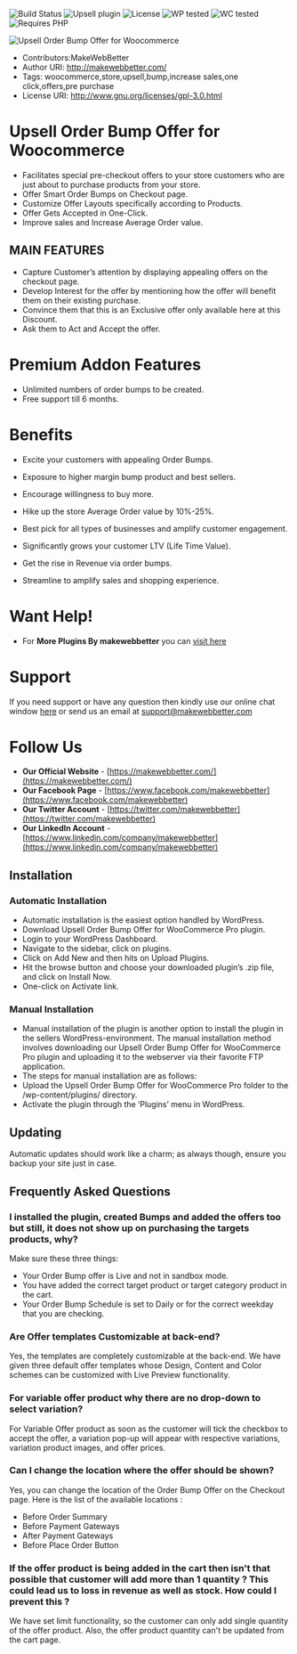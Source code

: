 ![Build Status](https://img.shields.io/travis/twbs/bootstrap/master.svg) ![Upsell plugin](https://img.shields.io/badge/Upsell-Offers-brightgreen) ![License](https://img.shields.io/badge/License-GPLv3%20or%20later-yellowgreen) ![WP tested](https://img.shields.io/badge/WP%20tested-5.2.2-brightgreen) ![WC tested](https://img.shields.io/badge/WC%20tested-3.7.0-brightgreen) ![Requires PHP](https://img.shields.io/badge/Requires%20PHP-5.6-blue)

![Upsell Order Bump Offer for Woocommerce](https://mwblive-0obrejwqde.netdna-ssl.com/wp-content/uploads/2019/06/bump-offer-thumbnail.png)
* Contributors:MakeWebBetter
* Author URI: http://makewebbetter.com/
* Tags: woocommerce,store,upsell,bump,increase sales,one click,offers,pre purchase
* License URI: http://www.gnu.org/licenses/gpl-3.0.html

# Upsell Order Bump Offer for Woocommerce

* Facilitates special pre-checkout offers to your store customers who are just about to purchase products from your store.
* Offer Smart Order Bumps on Checkout page.
* Customize Offer Layouts specifically according to Products.
* Offer Gets Accepted in One-Click.
* Improve sales and Increase Average Order value.

## MAIN FEATURES

* Capture Customer’s attention by displaying appealing offers on the checkout page.
* Develop Interest for the offer by mentioning how the offer will benefit them on their existing purchase.
* Convince them that this is an Exclusive offer only available here at this Discount.
* Ask them to Act and Accept the offer.


# Premium Addon Features 

* Unlimited numbers of order bumps to be created.
* Free support till 6 months.

# Benefits 

* Excite your customers with appealing Order Bumps.

* Exposure to higher margin bump product and best sellers.

* Encourage willingness to buy more.

* Hike up the store Average Order value by 10%-25%.

* Best pick for all types of businesses and amplify customer engagement.

* Significantly grows your customer LTV (Life Time Value).

* Get the rise in Revenue via order bumps.

* Streamline to amplify sales and shopping experience.


# Want Help!

* For **More Plugins By makewebbetter** you can [visit here](https://makewebbetter.com/store/)


# Support 

If you need support or have any question then kindly use our online chat window [here](https://makewebbetter.com/) or send us an email at [support@makewebbetter.com](mailto:support@makewebbetter.com)

# Follow Us 

* **Our Official Website** - [https://makewebbetter.com/](https://makewebbetter.com/) 
* **Our Facebook Page** - [https://www.facebook.com/makewebbetter](https://www.facebook.com/makewebbetter)
* **Our Twitter Account** - [https://twitter.com/makewebbetter](https://twitter.com/makewebbetter)
* **Our LinkedIn Account** - [https://www.linkedin.com/company/makewebbetter](https://www.linkedin.com/company/makewebbetter)


## Installation 

### Automatic Installation

* Automatic installation is the easiest option handled by WordPress.
* Download Upsell Order Bump Offer for WooCommerce Pro plugin.
* Login to your WordPress Dashboard.
* Navigate to the sidebar, click on plugins.
* Click on Add New and then hits on Upload Plugins.
* Hit the browse button and choose your downloaded plugin’s .zip file, and click on Install Now.
* One-click on  Activate link.

### Manual Installation

* Manual installation of the plugin is another option to install the plugin in the sellers WordPress-environment. The manual installation method involves downloading our Upsell Order Bump Offer for WooCommerce Pro plugin and uploading it to the webserver via their favorite FTP application.
* The steps for manual installation are as follows:
* Upload the Upsell Order Bump Offer for WooCommerce Pro folder to the /wp-content/plugins/ directory.
* Activate the plugin through the ‘Plugins’ menu in WordPress.

## Updating 

Automatic updates should work like a charm; as always though, ensure you backup your site just in case.

## Frequently Asked Questions

### I installed the plugin, created Bumps and added the offers too but still, it does not show up on purchasing the targets products, why?

Make sure these three things:

* Your Order Bump offer is Live and not in sandbox mode.
* You have added the correct target product or target category product in the cart.
* Your Order Bump Schedule is set to Daily or for the correct weekday that you are checking.

### Are Offer templates Customizable at back-end?

Yes, the templates are completely customizable at the back-end. We have given three default offer templates whose Design, Content and Color schemes can be customized with Live Preview functionality.

### For variable offer product why there are no drop-down to select variation?

For Variable Offer product as soon as the customer will tick the checkbox to accept the offer, a variation pop-up will appear with respective variations, variation product images, and offer prices.

### Can I change the location where the offer should be shown?

Yes, you can change the location of the Order Bump Offer on the Checkout page. Here is the list of the available locations :

* Before Order Summary
* Before Payment Gateways
* After Payment Gateways
* Before Place Order Button

### If the offer product is being added in the cart then isn't that possible that customer will add more than 1 quantity ? This could lead us to loss in revenue as well as stock. How could I prevent this ?

We have set limit functionality, so the customer can only add single quantity of the offer product. Also, the offer product quantity can't be updated from the cart page.
